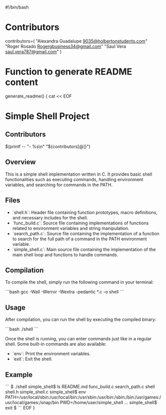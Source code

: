 #!/bin/bash

# Contributors
contributors=(
    "Alexandra Guadalupe <9035@holbertonstudents.com>"
    "Roger Rosado <Rogergbusiness34@gmail.com>"
    "Saul Vera <saul.vera787@gmail.com>"
)

# Function to generate README content
generate_readme() {
    cat << EOF
# Simple Shell Project

## Contributors
$(printf -- "- %s\n" "${contributors[@]}")

## Overview
This is a simple shell implementation written in C. It provides basic shell functionalities such as executing commands, handling environment variables, and searching for commands in the PATH.

## Files
- \`shell.h\`: Header file containing function prototypes, macro definitions, and necessary includes for the shell.
- \`func_build.c\`: Source file containing implementations of functions related to environment variables and string manipulation.
- \`search_path.c\`: Source file containing the implementation of a function to search for the full path of a command in the PATH environment variable.
- \`simple_shell.c\`: Main source file containing the implementation of the main shell loop and functions to handle commands.

## Compilation
To compile the shell, simply run the following command in your terminal:

\`\`\`bash
gcc -Wall -Werror -Wextra -pedantic *.c -o shell
\`\`\`

## Usage
After compilation, you can run the shell by executing the compiled binary:

\`\`\`bash
./shell
\`\`\`

Once the shell is running, you can enter commands just like in a regular shell. Some built-in commands are also available:
- \`env\`: Print the environment variables.
- \`exit\`: Exit the shell.

## Example
\`\`\`
$ ./shell
simple_shell$ ls
README.md  func_build.c  search_path.c  shell  shell.h  simple_shell.c
simple_shell$ env
PATH=/usr/local/sbin:/usr/local/bin:/usr/sbin:/usr/bin:/sbin:/bin:/usr/games:/usr/local/games:/snap/bin
PWD=/home/user/simple_shell
...
simple_shell$ exit
$
\`\`\`
EOF
}

